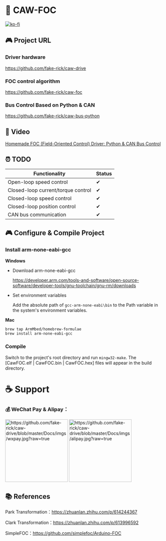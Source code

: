 # 🦉 CAW-FOC

[![ko-fi](https://ko-fi.com/img/githubbutton_sm.svg)](https://ko-fi.com/H2H3PQZVW)

## 🎮 Project URL

### Driver hardware

https://github.com/fake-rick/caw-drive

### FOC control algorithm

https://github.com/fake-rick/caw-foc

### Bus Control Based on Python & CAN

https://github.com/fake-rick/caw-bus-python

## 🎥 Video

[Homemade FOC (Field-Oriented Control) Driver: Python & CAN Bus Control](https://www.bilibili.com/video/BV1684y197R8)

## ⏰ TODO

| Functionality                      | Status |
| ---------------------------------- | ------ |
| Open-loop speed control            | ✔      |
| Closed-loop current/torque control | ✔      |
| Closed-loop speed control          | ✔      |
| Closed-loop position control       | ✔      |
| CAN bus communication              | ✔      |

## 🎮 Configure & Compile Project

### Install arm-none-eabi-gcc

**Windows**

- Download arm-none-eabi-gcc

  https://developer.arm.com/tools-and-software/open-source-software/developer-tools/gnu-toolchain/gnu-rm/downloads

- Set environment variables

  Add the absolute path of `gcc-arm-none-eabi\bin` to the Path variable in the system's environment variables.

**Mac**

```bash
brew tap ArmMbed/homebrew-formulae
brew install arm-none-eabi-gcc
```

### Compile

Switch to the project's root directory and run `mingw32-make`. The [CawFOC.elf | CawFOC.bin | CawFOC.hex] files will appear in the build directory.

# ☕ Support

### 💰 WeChat Pay & Alipay：

<img title="" src="https://github.com/fake-rick/caw-foc/blob/master/Docs/imgs/wxpay.jpg?raw=true" alt="https://github.com/fake-rick/caw-drive/blob/master/Docs/imgs/wxpay.jpg?raw=true" height="200"> <img src="https://github.com/fake-rick/caw-foc/blob/master/Docs/imgs/alipay.jpg?raw=true" title="" alt="https://github.com/fake-rick/caw-drive/blob/master/Docs/imgs/alipay.jpg?raw=true" height="200">

## 📚 References

Park Transformation：https://zhuanlan.zhihu.com/p/614244367

Clark Transformation：https://zhuanlan.zhihu.com/p/613996592

SimpleFOC：https://github.com/simplefoc/Arduino-FOC
